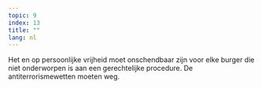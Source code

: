```yaml
---
topic: 9
index: 13
title: ""
lang: nl
---
```

Het en op persoonlijke vrijheid moet onschendbaar zijn voor elke burger die
niet onderworpen is aan een gerechtelijke procedure. De antiterrorismewetten
moeten weg.
